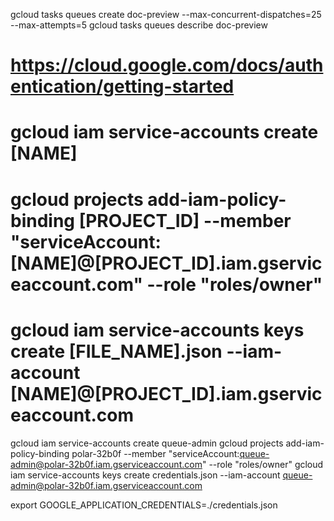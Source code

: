 gcloud tasks queues create doc-preview --max-concurrent-dispatches=25 --max-attempts=5 
gcloud tasks queues describe doc-preview


# https://cloud.google.com/docs/authentication/getting-started


# gcloud iam service-accounts create [NAME]
# gcloud projects add-iam-policy-binding [PROJECT_ID] --member "serviceAccount:[NAME]@[PROJECT_ID].iam.gserviceaccount.com" --role "roles/owner"
# gcloud iam service-accounts keys create [FILE_NAME].json --iam-account [NAME]@[PROJECT_ID].iam.gserviceaccount.com


gcloud iam service-accounts create queue-admin
gcloud projects add-iam-policy-binding polar-32b0f --member "serviceAccount:queue-admin@polar-32b0f.iam.gserviceaccount.com" --role "roles/owner"
gcloud iam service-accounts keys create credentials.json --iam-account queue-admin@polar-32b0f.iam.gserviceaccount.com

export GOOGLE_APPLICATION_CREDENTIALS=./credentials.json
